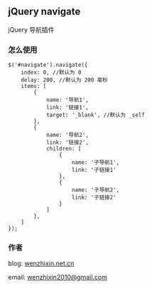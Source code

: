 ## jQuery navigate

jQuery 导航插件

### 怎么使用

	$('#navigate').navigate({
		index: 0, //默认为 0
		delay: 200, //默认为 200 毫秒
		items: [
			{
				name: '导航1',
				link: '链接1',
				target: '_blank', //默认为 _self
			},
			{
				name: '导航2',
				link: '链接2',
				children: [
					{
						name: '子导航1',
						link: '子链接1'
					},
					{
						name: '子导航2',
						link: '子链接2'
					}
				]
			},  
		]
	});
	
### 作者

blog: [wenzhixin.net.cn](http://wenzhixin.net.cn)

email: wenzhixin2010@gmail.com
